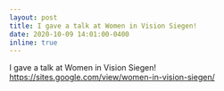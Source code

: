 ```yaml
---
layout: post
title: I gave a talk at Women in Vision Siegen!
date: 2020-10-09 14:01:00-0400
inline: true
---
```

I gave a talk at Women in Vision Siegen!
https://sites.google.com/view/women-in-vision-siegen/
